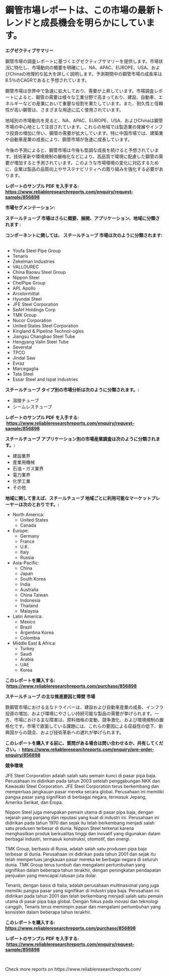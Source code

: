 <p><h1>鋼管市場レポートは、この市場の最新トレンドと成長機会を明らかにしています。</h1></p><p><strong>エグゼクティブサマリー</strong></p>
<p><p>鋼管市場の調査レポートに基づくエグゼクティブサマリーを提供します。市場状況に特化し、市場動向の概要を明確にし、NA、APAC、EUROPE、USA、およびChinaの地理的な拡大を詳しく説明します。予測期間中の鋼管市場の成長率は8.5％のCAGRであると予想されています。</p><p>鋼管市場は世界中で急速に拡大しており、需要が上昇しています。市場調査レポートによると、鋼管の需要は様々な工業分野で高まっており、建設、自動車、エネルギーなどの産業において重要な役割を果たしています。また、耐久性と信頼性が高い鋼管は、さまざまな用途に広く使用されています。</p><p>地域別の市場動向を見ると、NA、APAC、EUROPE、USA、およびChinaは鋼管市場の中心地として注目されています。これらの地域では製造業の発展やインフラ投資の増加に伴い、鋼管の需要が拡大しています。特に中国市場では、建築業や自動車産業の成長により、鋼管市場が急速に成長しています。</p><p>今後の予測によると、鋼管市場は今後も堅調な成長を続けると予想されています。技術革新や環境規制の厳格化などにより、高品質で環境に配慮した鋼管の需要が増加すると予測されています。このような市場環境の変化に対応するために、企業は製品の品質向上やサステナビリティへの取り組みを強化する必要があります。</p></p>
<p><strong>レポートのサンプル PDF を入手する: <a href="https://www.reliableresearchreports.com/enquiry/request-sample/856898">https://www.reliableresearchreports.com/enquiry/request-sample/856898</a></strong></p>
<p><strong>市場セグメンテーション:</strong></p>
<p><strong> スチールチューブ 市場はさらに概要、展開、アプリケーション、地域に分類されます :</strong></p>
<p><strong>コンポーネントに関しては、 スチールチューブ 市場は次のように分類されます: &nbsp;</strong></p>
<p><ul><li>Youfa Steel Pipe Group</li><li>Tenaris</li><li>Zekelman Industries</li><li>VALLOUREC</li><li>China Baowu Steel Group</li><li>Nippon Steel</li><li>ChelPipe Group</li><li>APL Apollo</li><li>Arcelormittal</li><li>Hyundai Steel</li><li>JFE Steel Corporation</li><li>SeAH Holdings Corp</li><li>TMK Group</li><li>Nucor Corporation</li><li>United States Steel Corporation</li><li>Kingland & Pipeline Technol-ogies</li><li>Jiangsu Changbao Steel Tube</li><li>Hengyang Valin Steel Tube</li><li>Severstal</li><li>TPCO</li><li>Jindal Saw</li><li>Evraz</li><li>Marcegaglia</li><li>Tata Steel</li><li>Essar Steel and Ispat Industries</li></ul></p>
<p><strong> スチールチューブ タイプ別の市場分析は次のように分類されます。:</strong></p>
<p><ul><li>溶接チューブ</li><li>シームレスチューブ</li></ul></p>
<p><strong>レポートのサンプル PDF を入手する: &nbsp;<a href="https://www.reliableresearchreports.com/enquiry/request-sample/856898">https://www.reliableresearchreports.com/enquiry/request-sample/856898</a></strong></p>
<p><strong> スチールチューブ アプリケーション別の市場産業調査は次のように分類されます。:</strong></p>
<p><ul><li>建設業界</li><li>産業用機械</li><li>石油・ガス業界</li><li>電力業界</li><li>化学工業</li><li>その他</li></ul></p>
<p><strong>地域に関して言えば、スチールチューブ 地域ごとに利用可能なマーケットプレーヤーは次のとおりです。:</strong></p>
<p><ul>
    <li>
        North America:
        <ul>
            <li>United States</li>
            <li>Canada</li>
        </ul>
    </li>
    <li>
        Europe:
        <ul>
            <li>Germany</li>
            <li>France</li>
            <li>U.K.</li>
            <li>Italy</li>
            <li>Russia</li>
        </ul>
    </li>
    <li>
        Asia-Pacific:
        <ul>
            <li>China</li>
            <li>Japan</li>
            <li>South Korea</li>
            <li>India</li>
            <li>Australia</li>
            <li>China Taiwan</li>
            <li>Indonesia</li>
            <li>Thailand</li>
            <li>Malaysia</li>
        </ul>
    </li>
    <li>
        Latin America:
        <ul>
            <li>Mexico</li>
            <li>Brazil</li>
            <li>Argentina Korea</li>
            <li>Colombia</li>
        </ul>
    </li>
    <li>
        Middle East & Africa:
        <ul>
            <li>Turkey</li>
            <li>Saudi</li>
            <li>Arabia</li>
            <li>UAE</li>
            <li>Korea</li>
        </ul>
    </li>
    </ul></p>
<p><strong>このレポートを購入する: &nbsp;<a href="https://www.reliableresearchreports.com/purchase/856898">https://www.reliableresearchreports.com/purchase/856898</a></strong></p>
<p><strong>スチールチューブ の主な推進要因と障壁 市場</strong></p>
<p><p>鉄鋼管市場における主なドライバーは、建設および自動車産業の成長、インフラ投資の増加、および環境にやさしい持続可能な製品の需要が挙げられます。一方、市場における主な障害は、原料価格の変動、競争激化、および環境規制の厳格化です。市場で直面している課題には、これらの要因による収益性の低下、新興国からの競合、および技術革新への遅れが挙げられます。</p></p>
<p><strong>このレポートを購入する前に、質問がある場合は問い合わせるか、共有してください。:&nbsp; <a href="https://www.reliableresearchreports.com/enquiry/pre-order-enquiry/856898">https://www.reliableresearchreports.com/enquiry/pre-order-enquiry/856898</a></strong></p>
<p><strong>競争環境</strong></p>
<p><p>JFE Steel Corporation adalah salah satu pemain kunci di pasar pipa baja. Perusahaan ini didirikan pada tahun 2003 setelah penggabungan NKK dan Kawasaki Steel Corporation. JFE Steel Corporation terus berkembang dan memperluas jangkauan pasar mereka secara global. Perusahaan ini memiliki pangsa pasar yang signifikan di berbagai negara, termasuk Jepang, Amerika Serikat, dan Eropa.</p><p>Nippon Steel juga merupakan pemain utama di pasar pipa baja, dengan sejarah yang panjang dan reputasi yang kuat di industri ini. Perusahaan ini didirikan pada tahun 1970 dan sejak itu telah berkembang menjadi salah satu produsen terbesar di dunia. Nippon Steel terkenal karena menghasilkan produk berkualitas tinggi dan inovatif yang digunakan dalam berbagai industri, termasuk konstruksi, otomotif, dan energi.</p><p>TMK Group, berbasis di Rusia, adalah salah satu produsen pipa baja terbesar di dunia. Perusahaan ini didirikan pada tahun 2001 dan sejak itu telah memperluas jangkauan pasar mereka ke berbagai negara di seluruh dunia. TMK Group terus tumbuh dan mengalami pertumbuhan yang signifikan dalam beberapa tahun terakhir, dengan peningkatan pendapatan penjualan yang mencapai ratusan juta dolar.</p><p>Tenaris, dengan basis di Italia, adalah perusahaan multinasional yang juga memiliki pangsa pasar yang signifikan di industri pipa baja. Perusahaan ini didirikan pada tahun 2001 dan telah berkembang menjadi salah satu pemain utama di pasar pipa baja global. Dengan fokus pada inovasi dan teknologi canggih, Tenaris terus memimpin pasar dan mengalami pertumbuhan yang konsisten dalam beberapa tahun terakhir.</p></p>
<p><strong>このレポートを購入する: &nbsp; <a href="https://www.reliableresearchreports.com/purchase/856898">https://www.reliableresearchreports.com/purchase/856898</a></strong></p>
<p><strong>レポートのサンプル PDF を入手する: &nbsp;<a href="https://www.reliableresearchreports.com/enquiry/request-sample/856898">https://www.reliableresearchreports.com/enquiry/request-sample/856898</a></strong><strong></strong></p>
<p>&nbsp;</p>
<p>Check more reports on https://www.reliableresearchreports.com/</p>